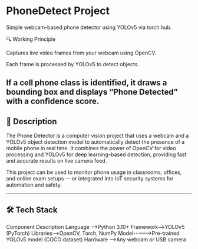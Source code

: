 # PhoneDetect Project

Simple webcam-based phone detector using YOLOv5 via torch.hub.


🔍 Working Principle

Captures live video frames from your webcam using OpenCV.

Each frame is processed by YOLOv5 to detect objects.

If a cell phone class is identified, it draws a bounding box and displays “Phone Detected” with a confidence score.
---

## 📘 Description
The Phone Detector is a computer vision project that uses a webcam and a YOLOv5 object detection model to automatically detect the presence of a mobile phone in real time.
It combines the power of OpenCV for video processing and YOLOv5 for deep learning–based detection, providing fast and accurate results on live camera feed.

This project can be used to monitor phone usage in classrooms, offices, and online exam setups — or integrated into IoT security systems for automation and safety.

---

## 🛠️ Tech Stack
Component	Description
Language	-->Python 3.10+
Framework-->YOLOv5 (PyTorch)
Libraries-->OpenCV, Torch, NumPy
Model----->Pre-trained YOLOv5 model (COCO dataset)
Hardware	-->Any webcam or USB camera
